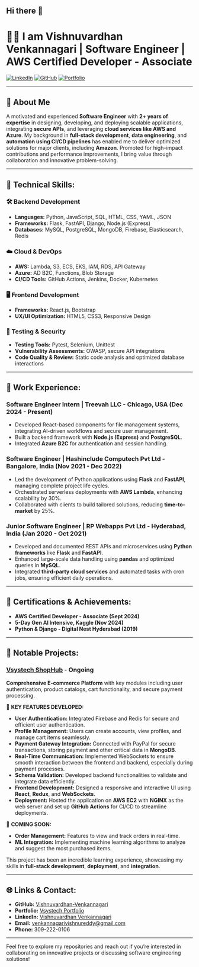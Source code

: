 ## Hi there 👋

# 👨‍💻 I am Vishnuvardhan Venkannagari | Software Engineer | AWS Certified Developer - Associate

[![LinkedIn](https://img.shields.io/badge/LinkedIn-70876b32a-blue)](https://www.linkedin.com/in/vishnuvardhan-venkannagari) [![GitHub](https://img.shields.io/badge/GitHub-Vishnuvardhan--Venkannagari-black)](https://github.com/Vishnuvardhan-Venkannagari) [![Portfolio](https://img.shields.io/badge/Portfolio-Online-green)](https://portfolio.vsystech.net/)  

---

## 💼 About Me
A motivated and experienced **Software Engineer** with **2+ years of expertise** in designing, developing, and deploying scalable applications, integrating **secure APIs**, and leveraging **cloud services like AWS and Azure**. My background in **full-stack development**, **data engineering**, and **automation using CI/CD pipelines** has enabled me to deliver optimized solutions for major clients, including **Amazon**. Promoted for high-impact contributions and performance improvements, I bring value through collaboration and innovative problem-solving.

---

## 🔧 Technical Skills:
### 🛠️ Backend Development
- **Languages:** Python, JavaScript, SQL, HTML, CSS, YAML, JSON  
- **Frameworks:** Flask, FastAPI, Django, Node.js (Express)  
- **Databases:** MySQL, PostgreSQL, MongoDB, Firebase, Elasticsearch, Redis  

### ☁️ Cloud & DevOps
- **AWS:** Lambda, S3, ECS, EKS, IAM, RDS, API Gateway  
- **Azure:** AD B2C, Functions, Blob Storage  
- **CI/CD Tools:** GitHub Actions, Jenkins, Docker, Kubernetes  

### 🖥️ Frontend Development
- **Frameworks:** React.js, Bootstrap  
- **UX/UI Optimization:** HTML5, CSS3, Responsive Design  

### 🧪 Testing & Security
- **Testing Tools:** Pytest, Selenium, Unittest  
- **Vulnerability Assessments:** OWASP, secure API integrations  
- **Code Quality & Review:** Static code analysis and optimized database interactions  

---
## 🏢 Work Experience:

### **Software Engineer Intern** | Treevah LLC - Chicago, USA (Dec 2024 - Present)  
- Developed React-based components for file management systems, integrating AI-driven workflows and secure user management.  
- Built a backend framework with **Node.js (Express)** and **PostgreSQL**.  
- Integrated **Azure B2C** for authentication and session handling.

### **Software Engineer** | Hashinclude Computech Pvt Ltd - Bangalore, India (Nov 2021 - Dec 2022)  
- Led the development of Python applications using **Flask** and **FastAPI**, managing complete project life cycles.  
- Orchestrated serverless deployments with **AWS Lambda**, enhancing scalability by 30%.  
- Collaborated with clients to build tailored solutions, reducing **time-to-market** by 25%.

### **Junior Software Engineer** | RP Webapps Pvt Ltd - Hyderabad, India (Jan 2020 - Oct 2021)  
- Developed and documented REST APIs and microservices using **Python frameworks** like **Flask** and **FastAPI**.  
- Enhanced large-scale data handling using **pandas** and optimized queries in **MySQL**.  
- Integrated **third-party cloud services** and automated tasks with cron jobs, ensuring efficient daily operations.

---

## 📜 Certifications & Achievements:
- **AWS Certified Developer - Associate (Sept 2024)**  
- **5-Day Gen AI Intensive, Kaggle (Nov 2024)**  
- **Python & Django - Digital Nest Hyderabad (2019)**  

---
## 🚀 Notable Projects:

### [Vsystech ShopHub](https://app.vsystech.net/) - Ongoing  
**Comprehensive E-commerce Platform** with key modules including user authentication, product catalogs, cart functionality, and secure payment processing.

🌟 **KEY FEATURES DEVELOPED:**
- **User Authentication:** Integrated Firebase and Redis for secure and efficient user authentication.  
- **Profile Management:** Users can create accounts, view profiles, and manage cart items seamlessly.  
- **Payment Gateway Integration:** Connected with PayPal for secure transactions, storing payment and other critical data in **MongoDB**.  
- **Real-Time Communication:** Implemented WebSockets to ensure smooth interaction between the frontend and backend, especially during payment processes.  
- **Schema Validation:** Developed backend functionalities to validate and integrate data efficiently.  
- **Frontend Development:** Designed a responsive and interactive UI using **React**, **Redux**, and **WebSockets**.  
- **Deployment:** Hosted the application on **AWS EC2** with **NGINX** as the web server and set up **GitHub Actions** for CI/CD to streamline deployments.

🚀 **COMING SOON:**
- **Order Management:** Features to view and track orders in real-time.  
- **ML Integration:** Implementing machine learning algorithms to analyze and suggest the most purchased items.  

This project has been an incredible learning experience, showcasing my skills in **full-stack development**, **deployment**, and **integration**.

---



## 🌐 Links & Contact:
- **GitHub:** [Vishnuvardhan-Venkannagari](https://github.com/Vishnuvardhan-Venkannagari)  
- **Portfolio:** [Vsystech Portfolio](https://portfolio.vsystech.net/)  
- **LinkedIn:** [Vishnuvardhan Venkannagari](https://www.linkedin.com/in/vishnuvardhan-venkannagari)  
- **Email:** venkannagarivishnureddy@gmail.com  
- **Phone:** 309-222-0106  

---

Feel free to explore my repositories and reach out if you’re interested in collaborating on innovative projects or discussing software engineering solutions!

